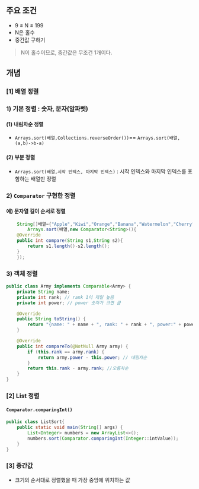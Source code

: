 ## 주요 조건

- 9 ≤ N ≤ 199
- N은 홀수
- 중간값 구하기

> N이 홀수이므로, 중간값은 무조건 1개이다.

## 개념

### [1] 배열 정렬

### 1) 기본 정렬 : 숫자, 문자(알파벳)

#### (1) 내림차순 정렬

- `Arrays.sort(배열,Collections.reverseOrder())`== `Arrays.sort(배열,(a,b)->b-a)`

#### (2) 부분 정렬

- `Arrays.sort(배열,시작 인덱스, 마지막 인덱스)` : 시작 인덱스와 마지막 인덱스를 포함하는 배열만 정렬

### 2) `Comparator` 구현한 정렬

#### 예) 문자열 길이 순서로 정렬

```java
    String[]배열={"Apple","Kiwi","Orange","Banana","Watermelon","Cherry"};
        Arrays.sort(배열,new Comparator<String>(){
    @Override
    public int compare(String s1,String s2){
        return s1.length()-s2.length();
    }
    });
```

### 3) 객체 정렬

```java
public class Army implements Comparable<Army> {
    private String name;
    private int rank; // rank 1이 제일 높음
    private int power; // power 숫자가 크면 큼

    @Override
    public String toString() {
        return "{name: " + name + ", rank: " + rank + ", power:" + power + "}";
    }

    @Override
    public int compareTo(@NotNull Army army) {
        if (this.rank == army.rank) {
            return army.power - this.power; // 내림차순
        }
        return this.rank - army.rank; //오름차순
    }
}
```
### [2] List 정렬
#### `Comparator.comparingInt()`
```java
public class ListSort{
    public static void main(String[] args) {
        List<Integer> numbers = new ArrayList<>();
        numbers.sort(Comparator.comparingInt(Integer::intValue));
    }
}
```
### [3] 중간값

- 크기의 순서대로 정렬했을 때 가장 중앙에 위치하는 값